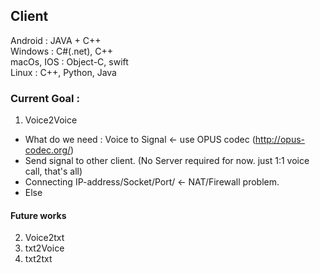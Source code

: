 ## Client

Android : JAVA + C++ <br>
Windows : C#(.net), C++ <br>
macOs, IOS   : Object-C, swift <br>
Linux : C++, Python, Java <br>


### Current Goal : 

1. Voice2Voice <br>
- What do we need : Voice to Signal <- use OPUS codec (http://opus-codec.org/) <br>
- Send signal to other client. (No Server required for now. just 1:1 voice call, that's all) <br>
- Connecting IP-address/Socket/Port/ <- NAT/Firewall problem. <br>
- Else



#### Future works
 2. Voice2txt <br>
 3. txt2Voice <br>
 4. txt2txt <br>
